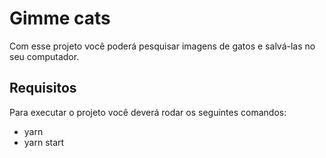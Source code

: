 # Gimme cats

Com esse projeto você poderá pesquisar imagens de gatos e salvá-las no seu computador.

## Requisitos

Para executar o projeto você deverá rodar os seguintes comandos:

- yarn
- yarn start
